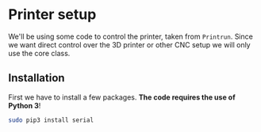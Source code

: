 # Printer setup

We'll be using some code to control the printer, taken from `Printrun`. Since
we want direct control over the 3D printer or other CNC setup we will only
use the core class.

## Installation

First we have to install a few packages. __The code requires the use of Python
3__!

```bash
sudo pip3 install serial
```
